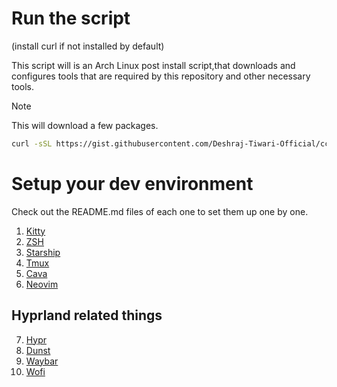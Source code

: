 # Run the script 
(install curl if not installed by default)

This script will is an Arch Linux post install script,that downloads and configures tools that are required by this repository and other necessary tools.
> [!NOTE]
> This will download a few packages.

```bash
curl -sSL https://gist.githubusercontent.com/Deshraj-Tiwari-Official/cca2335cd4d2bd21391aa7145f75756b/raw/5c10e73cc421355ed9c3ff1d9fe199446bb03732/setup.sh | bash
```

# Setup your dev environment

Check out the README.md files of each one to set them up one by one.

1. [Kitty](./kitty/.config/kitty/README.md)
2. [ZSH](./zsh/README.md)
3. [Starship](./starship/.config/README.md)
4. [Tmux](./tmux/.config/tmux/README.md)
5. [Cava](./cava/.config/cava/README.md)
6. [Neovim](./nvim/.config/nvim/README.md)

## Hyprland related things
7. [Hypr](./hypr/.config/hypr/README.md)
8. [Dunst](./dunst/.config/dunst/README.md)
9. [Waybar](./waybar/.config/waybar/README.md)
10. [Wofi](./wofi/.config/wofi/README.md)
